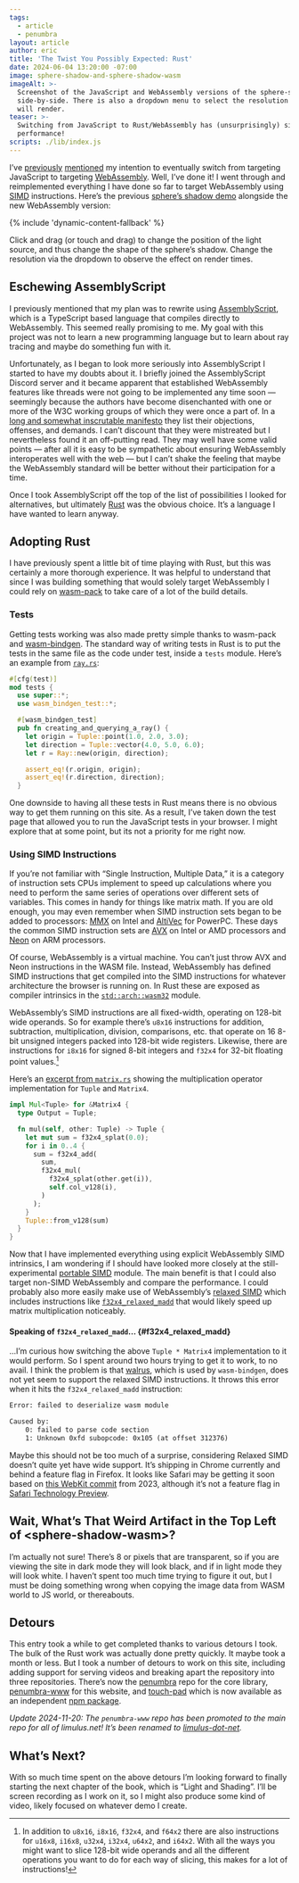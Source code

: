 ```yaml
---
tags:
  - article
  - penumbra
layout: article
author: eric
title: 'The Twist You Possibly Expected: Rust'
date: 2024-06-04 13:20:00 -07:00
image: sphere-shadow-and-sphere-shadow-wasm
imageAlt: >-
  Screenshot of the JavaScript and WebAssembly versions of the sphere-shadow components
  side-by-side. There is also a dropdown menu to select the resolution that the components
  will render.
teaser: >-
  Switching from JavaScript to Rust/WebAssembly has (unsurprisingly) significantly increased
  performance!
scripts: ./lib/index.js
---
```


I’ve [previously] [mentioned] my intention to eventually switch from targeting JavaScript to
targeting [WebAssembly]. Well, I’ve done it! I went through and reimplemented everything I
have done so far to target WebAssembly using [SIMD] instructions. Here’s the previous
[sphere’s shadow demo] alongside the new WebAssembly version:

[previously]: ../tuples/#looking-ahead
[mentioned]: ../canvas-and-matrices/#implementing-the-canvas-class
[webassembly]: https://webassembly.org/
[simd]: https://en.wikipedia.org/wiki/Single_instruction,_multiple_data
[sphere’s shadow demo]: ../ray-sphere-interactions/#demo

<div>
  <sphere-shadow-js-vs-wasm>
    {% include 'dynamic-content-fallback' %}
  </sphere-shadow-js-vs-wasm>
</div>

Click and drag (or touch and drag) to change the position of the light source, and thus
change the shape of the sphere’s shadow. Change the resolution via the dropdown to observe
the effect on render times.

## Eschewing AssemblyScript

I previously mentioned that my plan was to rewrite using [AssemblyScript], which is a
TypeScript based language that compiles directly to WebAssembly. This seemed really
promising to me. My goal with this project was not to learn a new programming language but
to learn about ray tracing and maybe do something fun with it.

[assemblyscript]: https://www.assemblyscript.org/

Unfortunately, as I began to look more seriously into AssemblyScript I started to have my
doubts about it. I briefly joined the AssemblyScript Discord server and it became apparent
that established WebAssembly features like threads were not going to be implemented any time
soon — seemingly because the authors have become disenchanted with one or more of the W3C
working groups of which they were once a part of. In a [long and somewhat inscrutable
manifesto] they list their objections, offenses, and demands. I can’t discount that they
were mistreated but I nevertheless found it an off-putting read. They may well have some
valid points — after all it is easy to be sympathetic about ensuring WebAssembly
interoperates well with the web — but I can’t shake the feeling that maybe the WebAssembly
standard will be better without their participation for a time.

[long and somewhat inscrutable manifesto]: https://www.assemblyscript.org/standards-objections.html

Once I took AssemblyScript off the top of the list of possibilities I looked for
alternatives, but ultimately [Rust] was the obvious choice. It’s a language I have wanted to
learn anyway.

[rust]: https://www.rust-lang.org/

## Adopting Rust

I have previously spent a little bit of time playing with Rust, but this was certainly a
more thorough experience. It was helpful to understand that since I was building something
that would solely target WebAssembly I could rely on [wasm-pack] to take care of a lot of
the build details.

[wasm-pack]: https://github.com/rustwasm/wasm-pack

### Tests

Getting tests working was also made pretty simple thanks to wasm-pack and [wasm-bindgen].
The standard way of writing tests in Rust is to put the tests in the same file as the code
under test, inside a `tests` module. Here’s an example from [`ray.rs`]:

[wasm-bindgen]: https://github.com/rustwasm/wasm-bindgen
[`ray.rs`]: https://github.com/limulus/penumbra/blob/3558cf6/wasm/src/ray.rs#L27-L40

```rust
#[cfg(test)]
mod tests {
  use super::*;
  use wasm_bindgen_test::*;

  #[wasm_bindgen_test]
  pub fn creating_and_querying_a_ray() {
    let origin = Tuple::point(1.0, 2.0, 3.0);
    let direction = Tuple::vector(4.0, 5.0, 6.0);
    let r = Ray::new(origin, direction);

    assert_eq!(r.origin, origin);
    assert_eq!(r.direction, direction);
  }
```

One downside to having all these tests in Rust means there is no obvious way to get them
running on this site. As a result, I’ve taken down the test page that allowed you to run the
JavaScript tests in your browser. I might explore that at some point, but its not a priority
for me right now.

### Using SIMD Instructions

If you’re not familiar with “Single Instruction, Multiple Data,” it is a category of
instruction sets CPUs implement to speed up calculations where you need to perform the same
series of operations over different sets of variables. This comes in handy for things like
matrix math. If you are old enough, you may even remember when SIMD instruction sets began
to be added to processors: [MMX] on Intel and [AltiVec] for PowerPC. These days the common
SIMD instruction sets are [AVX] on Intel or AMD processors and [Neon] on ARM processors.

[mmx]: https://en.wikipedia.org/wiki/MMX_(instruction_set)
[altivec]: https://en.wikipedia.org/wiki/AltiVec
[avx]: https://en.wikipedia.org/wiki/Advanced_Vector_Extensions
[neon]: https://en.wikipedia.org/wiki/ARM_architecture_family#Advanced_SIMD_(Neon)

Of course, WebAssembly is a virtual machine. You can’t just throw AVX and Neon instructions
in the WASM file. Instead, WebAssembly has defined SIMD instructions that get compiled into
the SIMD instructions for whatever architecture the browser is running on. In Rust these are
exposed as compiler intrinsics in the [`std::arch::wasm32`] module.

[`std::arch::wasm32`]: https://doc.rust-lang.org/core/arch/wasm32/index.html

WebAssembly’s SIMD instructions are all fixed-width, operating on 128-bit wide operands. So
for example there’s `u8x16` instructions for addition, subtraction, multiplication,
division, comparisons, etc. that operate on 16 8-bit unsigned integers packed into 128-bit
wide registers. Likewise, there are instructions for `i8x16` for signed 8-bit integers and
`f32x4` for 32-bit floating point values.[^simd-instructions]

[^simd-instructions]:
    In addition to `u8x16`, `i8x16`, `f32x4`, and `f64x2` there are also instructions for
    `u16x8`, `i16x8`, `u32x4`, `i32x4`, `u64x2`, and `i64x2`. With all the ways you might
    want to slice 128-bit wide operands and all the different operations you want to do for
    each way of slicing, this makes for a lot of instructions!

Here’s an [excerpt from `matrix.rs`] showing the multiplication operator implementation for
`Tuple` and `Matrix4`.

[excerpt from `matrix.rs`]: https://github.com/limulus/penumbra/blob/3558cf6/wasm/src/matrix.rs#L222-L238

```rust
impl Mul<Tuple> for &Matrix4 {
  type Output = Tuple;

  fn mul(self, other: Tuple) -> Tuple {
    let mut sum = f32x4_splat(0.0);
    for i in 0..4 {
      sum = f32x4_add(
        sum,
        f32x4_mul(
          f32x4_splat(other.get(i)),
          self.col_v128(i),
        )
      );
    }
    Tuple::from_v128(sum)
  }
}
```

Now that I have implemented everything using explicit WebAssembly SIMD intrinsics, I am
wondering if I should have looked more closely at the still-experimental [portable SIMD]
module. The main benefit is that I could also target non-SIMD WebAssembly and compare the
performance. I could probably also more easily make use of WebAssembly’s [relaxed SIMD]
which includes instructions like [`f32x4_relaxed_madd`] that would likely speed up matrix
multiplication noticeably.

[portable simd]: https://doc.rust-lang.org/std/simd/
[relaxed simd]: https://github.com/WebAssembly/relaxed-simd/blob/95dc80e/proposals/relaxed-simd/Overview.md
[`f32x4_relaxed_madd`]: https://doc.rust-lang.org/stable/core/arch/wasm32/fn.f32x4_relaxed_madd.html

#### Speaking of `f32x4_relaxed_madd`… {#f32x4_relaxed_madd}

…I’m curious how switching the above `Tuple * Matrix4` implementation to it would perform.
So I spent around two hours trying to get it to work, to no avail. I think the problem
is that [walrus], which is used by `wasm-bindgen`, does not yet seem to support the relaxed
SIMD instructions. It throws this error when it hits the `f32x4_relaxed_madd` instruction:

[walrus]: https://github.com/rustwasm/walrus

```txt
Error: failed to deserialize wasm module

Caused by:
    0: failed to parse code section
    1: Unknown 0xfd subopcode: 0x105 (at offset 312376)
```

Maybe this should not be too much of a surprise, considering Relaxed SIMD doesn’t quite yet
have wide support. It’s shipping in Chrome currently and behind a feature flag in Firefox.
It looks like Safari may be getting it soon based on [this WebKit commit] from 2023,
although it’s not a feature flag in [Safari Technology Preview].

[this WebKit commit]: https://commits.webkit.org/265324@main
[Safari Technology Preview]: https://developer.apple.com/safari/technology-preview/

## Wait, What’s That Weird Artifact in the Top Left of &lt;sphere-shadow-wasm&gt;?

I’m actually not sure! There’s 8 or pixels that are transparent, so if you are viewing the
site in dark mode they will look black, and if in light mode they will look white. I haven’t
spent too much time trying to figure it out, but I must be doing something wrong when
copying the image data from WASM world to JS world, or thereabouts.

## Detours

This entry took a while to get completed thanks to various detours I took. The bulk of the
Rust work was actually done pretty quickly. It maybe took a month or less. But I took a
number of detours to work on this site, including adding support for serving videos and
breaking apart the repository into three repositories. There’s now the [penumbra] repo for
the core library, [penumbra-www] for this website, and [touch-pad] which is now available as
an independent [npm package].

_Update 2024-11-20: The `penumbra-www` repo has been promoted to the main repo for all of
limulus.net! It’s been renamed to [limulus-dot-net]._

[penumbra]: https://github.com/limulus/penumbra
[penumbra-www]: https://github.com/limulus/penumbra-www
[touch-pad]: https://github.com/limulus/touch-pad
[npm package]: https://www.npmjs.com/package/touch-pad
[limulus-dot-net]: https://github.com/limulus/limulus-dot-net

## What’s Next?

With so much time spent on the above detours I’m looking forward to finally starting the
next chapter of the book, which is “Light and Shading”. I’ll be screen recording as I work
on it, so I might also produce some kind of video, likely focused on whatever demo I create.
